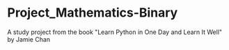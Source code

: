 # Project_Mathematics-Binary
A study project from the book "Learn Python in One Day and Learn It Well" by Jamie Chan
